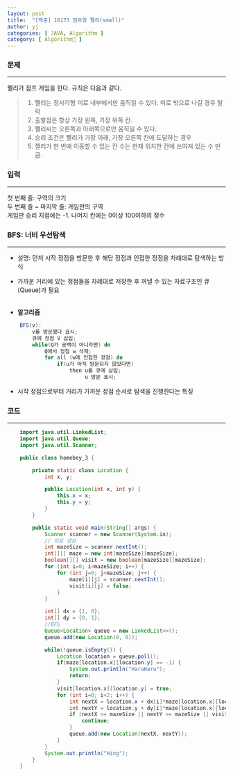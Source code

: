 ```yaml
---
layout: post
title:  "[백준] 16173 점프왕 쩰리(small)"
author: yj
categories: [ JAVA, Algorithm ]
category: [ Algorithm🧩 ]
---
```


### 문제
***
쩰리가 점프 게임을 한다. 규칙은 다음과 같다.
> 1. 쩰리는 정사각형 미로 내부에서만 움직일 수 있다. 미로 밖으로 나갈 경우 탈락
> 2. 출발점은 항상 가장 왼쪽, 가장 위쪽 칸.
> 3. 쩰리씨는 오른쪽과 아래쪽으로만 움직일 수 있다.
> 4. 승리 조건은 쩰리가 가장 아래, 가장 오른쪽 칸에 도달하는 경우
> 5. 젤리가 한 번에 이동할 수 있는 칸 수는 현재 위치한 칸에 쓰여져 있는 수 만큼.


### 입력
---
첫 번째 줄: 구역의 크기<br/>
두 번째 줄 ~ 마지막 줄: 게임판의 구역<br/>
게임판 승리 지점에는 -1. 나머지 칸에는 0이상 100이하의 정수<br/>

### BFS: 너비 우선탐색
---
- 설명: 먼저 시작 정점을 방문한 후 해당 정점과 인접한 정점을 차례대로 탐색하는 방식
- 가까운 거리에 있는 정점들을 차례대로 저장한 후 꺼낼 수 있는 자료구조인 큐(Queue)가 필요
<br/><br/>

- **알고리즘**
```java
    BFS(v):
        v를 방문했다 표시;
        큐에 정점 V 삽입;
        while(Q가 공백이 아니라면) do
            Q에서 정점 w 삭제;
            for all (w에 인접한 정점) do
                if(u가 아직 방문되지 않았다면)
                    then u를 큐에 삽입;
                         u 방문 표시;
```

- 시작 정점으로부터 거리가 가까운 정점 순서로 탐색을 진행한다는 특징

### 코드
---
```java
    import java.util.LinkedList;
    import java.util.Queue;
    import java.util.Scanner;

    public class homebey_3 {

        private static class Location {
            int x, y;

            public Location(int x, int y) {
                this.x = x;
                this.y = y;
            }
        }

        public static void main(String[] args) {
            Scanner scanner = new Scanner(System.in);
            // 미로 생성
            int mazeSize = scanner.nextInt();
            int[][] maze = new int[mazeSize][mazeSize];
            boolean[][] visit = new boolean[mazeSize][mazeSize];
            for (int i=0; i<mazeSize; i++) {
                for (int j=0; j<mazeSize; j++) {
                    maze[i][j] = scanner.nextInt();
                    visit[i][j] = false;
                }
            }

            int[] dx = {1, 0};
            int[] dy = {0, 1};
            //BFS
            Queue<Location> queue = new LinkedList<>();
            queue.add(new Location(0, 0));

            while(!queue.isEmpty()) {
                Location location = queue.poll();
                if(maze[location.x][location.y] == -1) {
                    System.out.println("HaruHaru");
                    return;
                }
                visit[location.x][location.y] = true;
                for (int i=0; i<2; i++) {
                    int nextX = location.x + dx[i]*maze[location.x][location.y];
                    int nextY = location.y + dy[i]*maze[location.x][location.y];
                    if (nextX >= mazeSize || nextY >= mazeSize || visit[nextX][nextY] == true) {
                        continue;
                    }
                    queue.add(new Location(nextX, nextY));
                }
            }
            System.out.println("Hing");
        }
    }
```